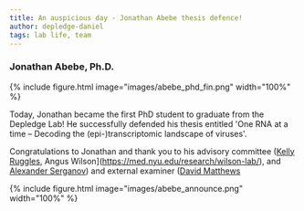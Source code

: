 ```yaml
---
title: An auspicious day - Jonathan Abebe thesis defence!
author: depledge-daniel
tags: lab life, team
---
```


### Jonathan Abebe, Ph.D.

{%
  include figure.html
  image="images/abebe_phd_fin.png"
  width="100%"
%}

Today, Jonathan became the first PhD student to graduate from the Depledge Lab! He successfully defended his thesis entitled 'One RNA at a time – Decoding the (epi-)transcriptomic landscape of viruses'.

Congratulations to Jonathan and thank you to his advisory committee ([Kelly Ruggles](https://www.ruggleslab.org/), Angus Wilson](https://med.nyu.edu/research/wilson-lab/), and [Alexander Serganov](https://med.nyu.edu/faculty/alexander-a-serganov)) and external examiner ([David Matthews](https://www.bristol.ac.uk/people/person/David-Matthews-8b2bb610-c46a-4c23-8151-634d24fb2bd1/) 

{%
  include figure.html
  image="images/abebe_announce.png"
  width="100%"
%}
